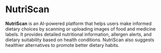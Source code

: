 # NutriScan

**NutriScan** is an AI-powered platform that helps users make informed dietary choices by scanning or uploading images of food and medicine labels. It provides detailed nutritional information, allergen alerts, and dietary suitability based on health conditions. NutriScan also suggests healthier alternatives to promote better dietary habits.
